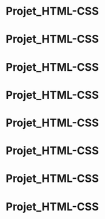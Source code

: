 # Projet_HTML-CSS
# Projet_HTML-CSS
# Projet_HTML-CSS
# Projet_HTML-CSS
# Projet_HTML-CSS
# Projet_HTML-CSS
# Projet_HTML-CSS
# Projet_HTML-CSS
